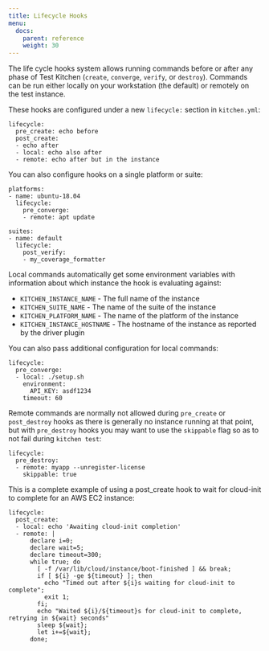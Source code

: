 ```yaml
---
title: Lifecycle Hooks
menu:
  docs:
    parent: reference
    weight: 30
---
```


The life cycle hooks system allows running commands before or after any phase
of Test Kitchen (`create`, `converge`, `verify`, or `destroy`). Commands can be
run either locally on your workstation (the default) or remotely on the test instance.

These hooks are configured under a new `lifecycle:` section in `kitchen.yml`:

```
lifecycle:
  pre_create: echo before
  post_create:
  - echo after
  - local: echo also after
  - remote: echo after but in the instance
```

You can also configure hooks on a single platform or suite:

```
platforms:
- name: ubuntu-18.04
  lifecycle:
    pre_converge:
    - remote: apt update

suites:
- name: default
  lifecycle:
    post_verify:
    - my_coverage_formatter
```

Local commands automatically get some environment variables with information
about which instance the hook is evaluating against:

* `KITCHEN_INSTANCE_NAME` - The full name of the instance
* `KITCHEN_SUITE_NAME` - The name of the suite of the instance
* `KITCHEN_PLATFORM_NAME` - The name of the platform of the instance
* `KITCHEN_INSTANCE_HOSTNAME` - The hostname of the instance as reported by the driver plugin

You can also pass additional configuration for local commands:

```
lifecycle:
  pre_converge:
  - local: ./setup.sh
    environment:
      API_KEY: asdf1234
    timeout: 60
```

Remote commands are normally not allowed during `pre_create` or `post_destroy`
hooks as there is generally no instance running at that point, but with `pre_destroy`
hooks you may want to use the `skippable` flag so as to not fail during `kitchen test`:

```
lifecycle:
  pre_destroy:
  - remote: myapp --unregister-license
    skippable: true
```

This is a complete example of using a post_create hook to wait for cloud-init to complete for an AWS EC2 instance:

```
lifecycle:
  post_create:
  - local: echo 'Awaiting cloud-init completion'
  - remote: |
      declare i=0;
      declare wait=5;
      declare timeout=300;
      while true; do
        [ -f /var/lib/cloud/instance/boot-finished ] && break;
        if [ ${i} -ge ${timeout} ]; then
          echo "Timed out after ${i}s waiting for cloud-init to complete";
          exit 1;
        fi;
        echo "Waited ${i}/${timeout}s for cloud-init to complete, retrying in ${wait} seconds"
        sleep ${wait};
        let i+=${wait};
      done;
```
